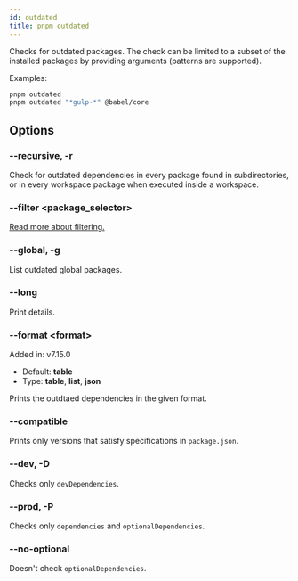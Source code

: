 ```yaml
---
id: outdated
title: pnpm outdated
---
```


Checks for outdated packages. The check can be limited to a subset of the
installed packages by providing arguments (patterns are supported).

Examples:
```sh
pnpm outdated
pnpm outdated "*gulp-*" @babel/core
```

## Options

### --recursive, -r

Check for outdated dependencies in every package found in subdirectories, or in
every workspace package when executed inside a workspace.

### --filter &lt;package_selector\>

[Read more about filtering.](../filtering.md)

### --global, -g

List outdated global packages.

### --long

Print details.

### --format &lt;format\>

Added in: v7.15.0

* Default: **table**
* Type: **table**, **list**, **json**

Prints the outdtaed dependencies in the given format.

### --compatible

Prints only versions that satisfy specifications in `package.json`.

### --dev, -D

Checks only `devDependencies`.

### --prod, -P

Checks only `dependencies` and `optionalDependencies`.

### --no-optional

Doesn't check `optionalDependencies`.
